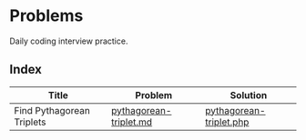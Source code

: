 # Problems
Daily coding interview practice.

## Index

| Title | Problem | Solution |
|--|--|--|
| Find Pythagorean Triplets | [pythagorean-triplet.md](/problems/pythagorean-triplet.md "pythagorean-triplet.md") | [pythagorean-triplet.php](/solutions/pythagorean-triplet.php "pythagorean-triplet.php")
